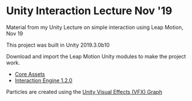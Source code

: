 # Unity Interaction Lecture Nov '19
Material from my Unity Lecture on simple interaction using Leap Motion, Nov 19

This project was built in Unity 2019.3.0b10

Download and import the Leap Motion Unity modules to make the project work.
* [Core Assets](https://github.com/leapmotion/UnityModules/releases/tag/Release-CoreAsset-4.4.0)
* [Interaction Engine 1.2.0](https://github.com/leapmotion/UnityModules/releases/tag/Release-InteractionEngine-1.2.0)

Particles are created using the [Unity Visual Effects (VFX) Graph](https://unity.com/visual-effect-graph)